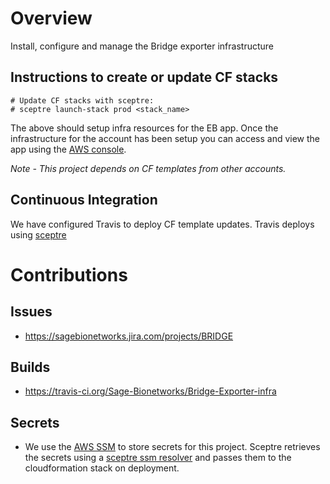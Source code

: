 # Overview
Install, configure and manage the Bridge exporter infrastructure


## Instructions to create or update CF stacks

```
# Update CF stacks with sceptre:
# sceptre launch-stack prod <stack_name>
```

The above should setup infra resources for the EB app.  Once the infrastructure
for the account has been setup you can access and view the app using the
[AWS console](https://AWS-account-ID-or-alias.signin.aws.amazon.com/console).

*Note - This project depends on CF templates from other accounts.*

## Continuous Integration
We have configured Travis to deploy CF template updates.  Travis deploys using
[sceptre](https://sceptre.cloudreach.com/latest/about.html)

# Contributions

## Issues
* https://sagebionetworks.jira.com/projects/BRIDGE

## Builds
* https://travis-ci.org/Sage-Bionetworks/Bridge-Exporter-infra

## Secrets
* We use the [AWS SSM](https://docs.aws.amazon.com/systems-manager/latest/userguide/systems-manager-paramstore.html)
to store secrets for this project.  Sceptre retrieves the secrets using
a [sceptre ssm resolver](https://github.com/cloudreach/sceptre/tree/v1/contrib/ssm-resolver)
and passes them to the cloudformation stack on deployment.

